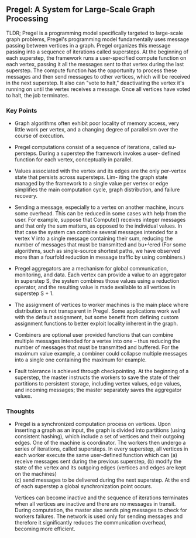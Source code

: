 
## Pregel: A System for Large-Scale Graph Processing 

TLDR; Pregel is a programming model specifically targeted to large-scale graph problems, Pregel's programming model fundamentally uses message passing between vertices in a graph. 
Pregel organizes this message passing into a sequence of iterations called supersteps. At the beginning of each superstep, the framework runs a user-specified compute function on 
each vertex, passing it all the messages sent to that vertex during the last superstep. The compute function has the opportunity to process these messages and then send messages 
to other vertices, which will be received in the next superstep. It also can "vote to halt," deactivating the vertex it's running on until the vertex receives a message. 
Once all vertices have voted to halt, the job terminates.

### Key Points 
- Graph algorithms often exhibit poor locality of memory access, very little work per vertex, and a changing degree of parallelism over the course of execution.

- Pregel computations consist of a sequence of iterations, called su- persteps. During a superstep the framework invokes a user- defined function for each vertex, conceptually in parallel.

- Values associated with the vertex and its edges are the only per-vertex state that persists across supersteps. Lim- iting the graph state managed by the framework to a single value per 
  vertex or edge simplifies the main computation cycle, graph distribution, and failure recovery.

- Sending a message, especially to a vertex on another machine, incurs some overhead. This can be reduced in some cases with help from the user. For example, suppose that Compute() receives 
  integer messages and that only the sum matters, as opposed to the individual values. In that case the system can combine several messages intended for a vertex V into a single message 
  containing their sum, reducing the number of messages that must be transmitted and bu↵ered 
  (For some algorithms, such as single-source shortest paths, we have observed more than a fourfold reduction in message traffic by using combiners.)

- Pregel aggregators are a mechanism for global communication, monitoring, and data. Each vertex can provide a value to an aggregator in superstep S, the system combines those values 
  using a reduction operator, and the resulting value is made available to all vertices in superstep S + 1.
  
- The assignment of vertices to worker machines is the main place where distribution is not transparent in Pregel. Some applications work well with the default assignment, but some benefit 
  from defining custom assignment functions to better exploit locality inherent in the graph. 

- Combiners are optional user provided functions that can combine multiple messages intended for a vertex into one – thus reducing the number of messages that must be transmitted and buffered. 
  For the maximum value example, a combiner could collapse multiple messages into a single one containing the maximum for example. 

- Fault tolerance is achieved through checkpointing. At the beginning of a superstep, the master instructs the workers to save the state of their partitions to persistent storage, including 
  vertex values, edge values, and incoming messages; the master separately saves the aggregator values. 


### Thoughts

- Pregel is a synchronized computation process on vertices. Upon inserting a graph as an input, the graph is divided into partitions (using consistent hashing), which include a set of vertices 
  and their outgoing edges.  One of the machine is coordinator. The workers then undergo a series of iterations, called supersteps. In every superstep, all vertices in each worker execute the 
  same user-defined function which can 
  (a) receive messages sent during the previous superstep, 
  (b) modify the state of the vertex and its outgoing edges (vertices and edges are kept on the machines)  
  (c) send messages to be delivered during the next superstep. At the end of each superstep a global synchronization point occurs. 
  
  Vertices can become inactive and the sequence of iterations terminates when all vertices are inactive and there are no messages in transit. During computation, the master also sends ping 
  messages to check for workers failures. The network is used only for sending messages and therefore it significantly reduces the communication overhead, becoming more efficient. 


